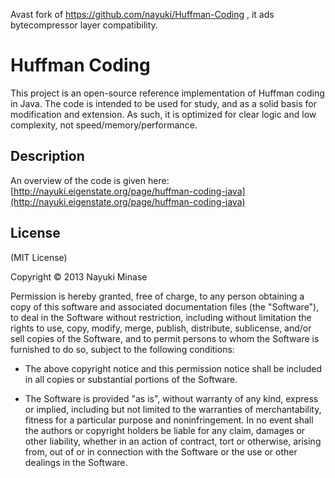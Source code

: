 Avast fork of https://github.com/nayuki/Huffman-Coding , it ads bytecompressor layer compatibility.

Huffman Coding
==============

This project is an open-source reference implementation of Huffman coding in Java.
The code is intended to be used for study, and as a solid basis for modification
and extension. As such, it is optimized for clear logic and low complexity,
not speed/memory/performance.


Description
-----------

An overview of the code is given here: [http://nayuki.eigenstate.org/page/huffman-coding-java](http://nayuki.eigenstate.org/page/huffman-coding-java)


License
-------

(MIT License)

Copyright © 2013 Nayuki Minase

Permission is hereby granted, free of charge, to any person obtaining a copy of
this software and associated documentation files (the "Software"), to deal in
the Software without restriction, including without limitation the rights to
use, copy, modify, merge, publish, distribute, sublicense, and/or sell copies of
the Software, and to permit persons to whom the Software is furnished to do so,
subject to the following conditions:

* The above copyright notice and this permission notice shall be included in
  all copies or substantial portions of the Software.

* The Software is provided "as is", without warranty of any kind, express or
  implied, including but not limited to the warranties of merchantability,
  fitness for a particular purpose and noninfringement. In no event shall the
  authors or copyright holders be liable for any claim, damages or other
  liability, whether in an action of contract, tort or otherwise, arising from,
  out of or in connection with the Software or the use or other dealings in the
  Software.
